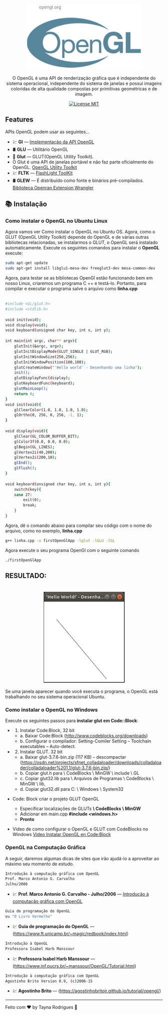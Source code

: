 <h1 align="center"><img align="center" src="./imagem/openGL.png" alt="OpenGL"></img></h1>

<!-- <h1 align="center"> OpenGL</h1> -->
<p align="center"> O OpenGL é uma API de renderização gráfica que é independente do sistema operacional, independente do sistema de janelas e possui imagens coloridas de alta qualidade compostas por primitivas geométricas e de imagem.
 </p>
<p align="center">
  <a href="https://opensource.org/licenses/MIT">
    <img src="https://img.shields.io/badge/License-MIT-blue.svg" alt="License MIT">
  </a>
</p>

## Features
APIs OpenGL podem usar as seguintes…


- 💹 **GI** — [Implementação da API OpenGL](http://www.opengl.org)
- 🛢️ **GLU** — Utilitário OpenGL
- 💅 **Glut** — GLUT(OpenGL Utility Toolkit).
- O Glut é uma API de janelas portável e não faz parte oficialmente do OpenGL. [OpenGL Utility Toolkit](http://www.opengl.org/resources/libraries/glut/)
- 💹 **FLTK** — [FlashLight ToolKit](http://www.fltk.org/)
- 🛢️ **GLEW** — É distribuído como fonte e binários pré-compilados. [ Biblioteca Openran Extension Wrangler](http://glew.sourceforge.net/)


## :books: Instalação

### Como instalar o OpenGL no Ubuntu Linux
Agora vamos ver Como instalar o OpenGL no Ubuntu OS.
Agora, como o GLUT (OpenGL Utility Toolkit) depende do OpenGL e de várias outras bibliotecas relacionadas, se instalarmos o GLUT, o OpenGL será instalado automaticamente.
Execute os seguintes comandos para instalar o **OpenGL** execute:

```bash
sudo apt-get update
sudo apt-get install libglu1-mesa-dev freeglut3-dev mesa-common-dev
```
Agora, para testar se as bibliotecas OpenGl estão funcionando bem em nosso Linux, criaremos um programa C ++ e testá-lo.
Portanto, para compilar e executar  o programa salve o arquivo como **linha.cpp**
```bash

#include <GL/glut.h>
#include <stdlib.h>

void init(void);
void display(void);
void keyboard(unsigned char key, int x, int y);

int main(int argc, char** argv){
    glutInit(&argc, argv);
    glutInitDisplayMode(GLUT_SINGLE | GLUT_RGB);
    glutInitWindowSize(256,256);
    glutInitWindowPosition(100,100);
    glutCreateWindow("'Hello world' - Desenhando uma linha");
    init();
    glutDisplayFunc(display);
    glutKeyboardFunc(keyboard);
    glutMainLoop();
    return 0;
}
void init(void){
    glClearColor(1.0, 1.0, 1.0, 1.0);
    glOrtho(0, 256, 0, 256, -1, 1);
}

void display(void){
    glClear(GL_COLOR_BUFFER_BIT);
    glColor3f(0.0, 0.0, 0.0);
    glBegin(GL_LINES);
    glVertex2i(40,200);
    glVertex2i(200,10);
    glEnd();
    glFlush();
}

void keyboard(unsigned char key, int x, int y){
    switch(key){
    case 27:
        exit(0);
        break;
    }
}

```
Agora, dê o comando abaixo para compilar seu código com o nome do arquivo, como no exemplo, **linha.cpp**
```bash
g++ linha.cpp -o firstOpenGlApp -lglut -lGLU -lGL
```
Agora execute o seu programa OpenGl com o seguinte comando
```bash
./firstOpenGlApp
```

## RESULTADO:

<h1 align="center"><img align="center" src="./imagem/helloWord.png" alt="Hello World"></img></h1>

Se uma janela aparecer quando você executa o programa, o OpenGL está trabalhando no seu sistema operacional Ubuntu.

### Como instalar o OpenGL no Windows
Execute os seguintes passos para **instalar glut em Code::Block**:

- 1. Instalar Code:Block, 32 bit
  - a. Baixar Code:Block (http://www.codeblocks.org/downloads)
  - b. Configurar o compilador: Setting-Comiler Setting – Toolchain executables – Auto-detect.

- 2. Instalar GLUT. 32 bit
  - a. Baixar glut-3.7.6-bin.zip (117 KB) – descompactar
  (https://osdn.net/projects/sfnet_colladaloader/downloads/colladaloader/colladaloader%201.1/glut-3.7.6-bin.zip/)
  - b. Copiar glut.h para \\ CodeBlocks \ MinGW \ include \ GL
  - c. Copiar glut32.lib para \\ Arquivos de Programas \ CodeBlocks \ MinGW \ lib,
  - d. Copiar glut32.dll para C: \ Windows \ System32

- Code: Block criar o projeto GLUT OpenGL
  - Especificar localizações de GLUTs **\\ CodeBlocks \ MinGW**
  - Adicionar em main.cpp **#include <windows.h>**
  - **Pronto**

- Video de como configurar o OpenGL e GLUT com CodeBlocks no Windows
  [Video Instalar OpenGL en Code:Block](https://www.youtube.com/watch?v=Le4ub4apbn0)

###  OpenGL na Computação Gráfica
A seguir, daremos algumas dicas de sites que irão ajudá-lo a aproveitar ao máximo seu momento de estudo.

```bash
Introdução à computação gráfica com OpenGL
Prof. Marco Antonio G. Carvalho
Julho/2006
```
- 💹 **Prof. Marco Antonio G. Carvalho - Julho/2006** — [Introdução à computação gráfica com OpenGL](https://www.ft.unicamp.br/~magic/opengl/index2006.html)


```bash
Guia de programação do OpenGL
ou "O Livro Vermelho"
```
- 💹 **Guia de programação do OpenGL** — (https://www.ft.unicamp.br/~magic/redbook/index.html)


```bash
Introdução à OpenGL
Professora Isabel Harb Manssour
```
- 💹 **Professora Isabel Harb Manssour** — (https://www.inf.pucrs.br/~manssour/OpenGL/Tutorial.html)

```bash
Introdução à computação gráfica com OpenGL
Agostinho Brito Version 0.9, (c)2006-15
```
- 💹 **Agostinho Brito** — (https://agostinhobritojr.github.io/tutorial/opengl/)

----------

Feito com ♥ by Tayna Rodrigues  👋 